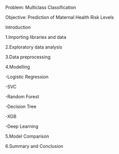 Problem: Multiclass Classification

Objective: Prediction of Maternal Health Risk Levels

Introduction

1.Importing libraries and data

2.Exploratory data analysis

3.Data preprocessing

4.Modelling

  -Logistic Regression

  -SVC

  -Random Forest

  -Decision Tree

  -XGB

  -Deep Learning

5.Model Comparison

6.Summary and Conclusion
